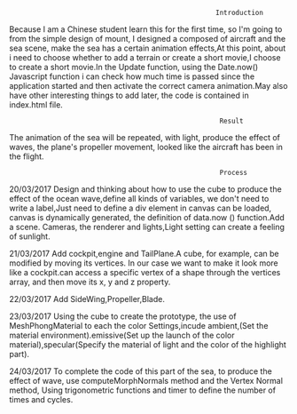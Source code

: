                                                         Introduction
Because I am a Chinese student learn this for the first time, so I'm going to from the simple design of mount, I designed a composed of 
aircraft and the sea scene, make the sea has a certain animation effects,At this point, about i need to choose whether to add a terrain or 
create a short movie,I choose to create a short movie.In the Update function, using the Date.now() Javascript function i can check how
much time is passed since the application started and then activate the correct camera animation.May also have other interesting things to 
add later, the code is contained in index.html file.





                                                         Result
The animation of the sea will be repeated, with light, produce the effect of waves, the plane's propeller movement, looked like the aircraft has been in the flight.
                                                         
                                                         
                                                         
                                                         
                                                         
                                                         
                                                         Process
                                                         
20/03/2017
Design and thinking about how to use the cube to produce the effect of the ocean wave,define all kinds of variables, we don't need to write
a <canvas>label,Just need to define a div element in canvas can be loaded, canvas is dynamically generated, the definition of data.now () 
function.Add a scene. Cameras, the renderer and lights,Light setting can create a feeling of sunlight.


21/03/2017
Add cockpit,engine and TailPlane.A cube, for example, can be modified by moving its vertices. In our case we want to make it look more like a cockpit.can access a specific vertex of a shape through the vertices array, and then move its x, y and z property.


22/03/2017
Add SideWing,Propeller,Blade.


23/03/2017
Using the cube to create the prototype, the use of MeshPhongMaterial to each the color Settings,incude ambient,(Set the material environment).emissive(Set up the launch of the color material),specular(Specify the material of light and the color of the highlight part).


24/03/2017
To complete the code of this part of the sea, to produce the effect of wave, use computeMorphNormals method and the Vertex Normal method, Using trigonometric functions and timer to define the number of times and cycles.
